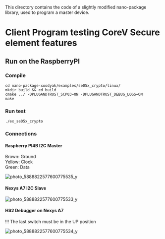 This directory contains the code of a slightly modified nano-package library, used to program a master device.

# Client Program testing CoreV Secure element features
## Run on the RaspberryPI

### Compile
```
cd nano-package-xoodyak/examples/se05x_crypto/linux/
mkdir build && cd build
cmake ../ -DPLUGANDTRUST_SCP03=ON -DPLUGANDTRUST_DEBUG_LOGS=ON
make
```
### Run test
```
./ex_se05x_crypto
```
### Connections

#### Raspberry PI4B I2C Master
Brown: Ground\
Yellow: Clock\
Green: Data

![photo_5888822577600775535_y](https://github.com/user-attachments/assets/7398445e-445a-473f-8a66-527ac9ef053a)

#### Nexys A7 I2C Slave
![photo_5888822577600775533_y](https://github.com/user-attachments/assets/e4f95626-4e8f-44f8-a949-21a4674eca8f)

#### HS2 Debugger on Nexys A7
!!! The last switch must be in the UP position

![photo_5888822577600775534_y](https://github.com/user-attachments/assets/82b86a3d-a079-4ff5-8c4a-1ccc9f121550)

